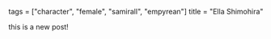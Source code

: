 tags = ["character", "female", "samirall", "empyrean"]
title = "Ella Shimohira"

this is a new post!
